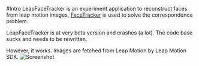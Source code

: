 
#Intro
LeapFaceTracker is an experiment application to reconstruct faces from leap motion images, [FaceTracker](https://github.com/kylemcdonald/FaceTracker) is used to solve the correspondence problem.

LeapFaceTracker is at very beta version and crashes (a lot). The code base sucks and needs to be rewritten.

However, it works. Images are fetched from Leap Motion by Leap Motion SDK.
![Screenshot](https://raw.githubusercontent.com/v3c70r/leapFaceTracker/master/screenshot/screen.png)
